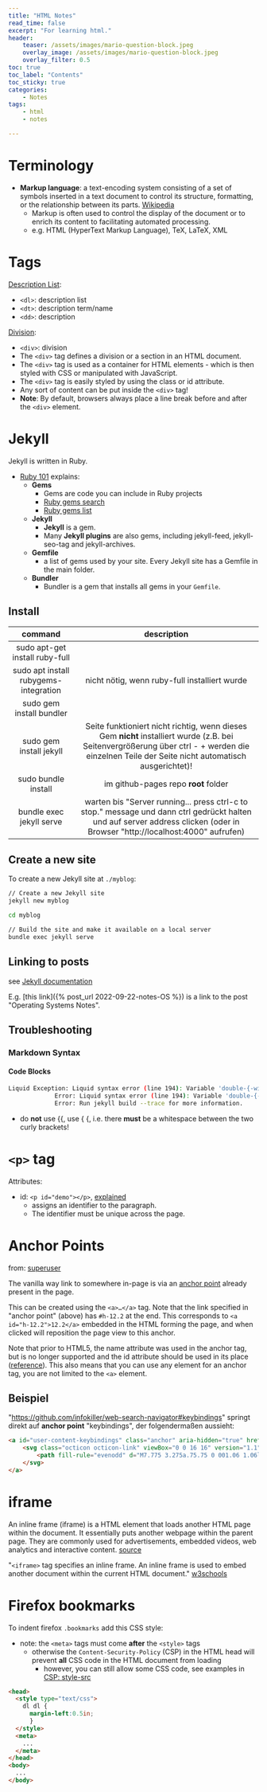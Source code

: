 ```yaml
---
title: "HTML Notes"
read_time: false
excerpt: "For learning html."
header:
    teaser: /assets/images/mario-question-block.jpeg
    overlay_image: /assets/images/mario-question-block.jpeg
    overlay_filter: 0.5 
toc: true
toc_label: "Contents"
toc_sticky: true
categories:
    - Notes
tags:
    - html
    - notes

---
```


# Terminology

- **Markup language**: a text-encoding system consisting of a set of symbols inserted in a text document to control its structure, formatting, or the relationship between its parts. [Wikipedia](https://en.wikipedia.org/wiki/Markup_language)
    - Markup is often used to control the display of the document or to enrich its content to facilitating automated processing.
    - e.g. HTML (HyperText Markup Language), TeX, LaTeX, XML

# Tags

[Description List](https://www.w3schools.com/tags/tag_dl.asp):
- `<dl>`: description list
- `<dt>`: description term/name
- `<dd>`: description

[Division](https://www.w3schools.com/tags/tag_div.ASP):
- `<div>`: division
- The `<div>` tag defines a division or a section in an HTML document.
- The `<div>` tag is used as a container for HTML elements - which is then styled with CSS or manipulated with JavaScript.
- The `<div>` tag is easily styled by using the class or id attribute.
- Any sort of content can be put inside the `<div>` tag! 
- **Note**: By default, browsers always place a line break before and after the `<div>` element.

# Jekyll

Jekyll is written in Ruby.
- [Ruby 101](https://jekyllrb.com/docs/ruby-101/) explains:
    - **Gems**
        - Gems are code you can include in Ruby projects
        - [Ruby gems search](https://rubygems.org/)
        - [Ruby gems list](https://rubygems.org/gems)
    - **Jekyll**
        - **Jekyll** is a gem. 
        - Many **Jekyll plugins** are also gems, including jekyll-feed, jekyll-seo-tag and jekyll-archives.
    - **Gemfile**
        - a list of gems used by your site. Every Jekyll site has a Gemfile in the main folder.
    - **Bundler**
        - Bundler is a gem that installs all gems in your `Gemfile`.

## Install

| command | description |
| :---: | :---: |
sudo apt-get install ruby-full |
sudo apt install rubygems-integration | nicht nötig, wenn ruby-full installiert wurde
sudo gem install bundler |
sudo gem install jekyll | Seite funktioniert nicht richtig, wenn dieses Gem **nicht** installiert wurde (z.B. bei Seitenvergrößerung über ctrl - + werden die einzelnen Teile der Seite nicht automatisch ausgerichtet)! 
sudo bundle install | im github-pages repo **root** folder
bundle exec jekyll serve | warten bis "Server running... press ctrl-c to stop." message und dann ctrl gedrückt halten und auf server address clicken (oder in Browser "http://localhost:4000" aufrufen)

## Create a new site

To create a new Jekyll site at `./myblog`:
```bash
// Create a new Jekyll site
jekyll new myblog

cd myblog

// Build the site and make it available on a local server
bundle exec jekyll serve
```

## Linking to posts

see [Jekyll documentation](https://jekyllrb.com/docs/liquid/tags/#linking-to-posts)

E.g. [this link]({% post_url 2022-09-22-notes-OS %}) is a link to the post "Operating Systems Notes".

## Troubleshooting

### Markdown Syntax

#### Code Blocks

```bash
Liquid Exception: Liquid syntax error (line 194): Variable 'double-{-without-whitespace' was not properly terminated with regexp: /\}\}/ in /home/bra-ket/git/pharath.github.io/_posts/2022-09-22-notes-c.md
             Error: Liquid syntax error (line 194): Variable 'double-{-without-whitespace' was not properly terminated with regexp: /\}\}/
             Error: Run jekyll build --trace for more information.
```
- do **not** use \{\{, use \{ \{, i.e. there **must** be a whitespace between the two curly brackets!

# `<p>` tag

Attributes: 
- id: `<p id="demo"></p>`, [explained]( https://www.dofactory.com/html/p/id )
    - assigns an identifier to the paragraph.
    - The identifier must be unique across the page.

# Anchor Points

from: [superuser](https://superuser.com/a/382083)

The vanilla way link to somewhere in-page is via an [anchor point](https://www.w3.org/TR/html4/struct/links.html#h-12.2) already present in the page.

This can be created using the `<a>…</a>` tag. Note that the link specified in "anchor point" (above) has `#h-12.2` at the end. This corresponds to `<a id="h-12.2">12.2</a>` embedded in the HTML forming the page, and when clicked will reposition the page view to this anchor.

Note that prior to HTML5, the name attribute was used in the anchor tag, but is no longer supported and the id attribute should be used in its place ([reference](https://www.w3schools.com/tags/tag_a.asp)). This also means that you can use any element for an anchor tag, you are not limited to the `<a>` element.

## Beispiel

"https://github.com/infokiller/web-search-navigator#keybindings" springt direkt auf **anchor point** "keybindings", der folgendermaßen aussieht:

```html
<a id="user-content-keybindings" class="anchor" aria-hidden="true" href="#keybindings">
	<svg class="octicon octicon-link" viewBox="0 0 16 16" version="1.1" width="16" height="16" aria-hidden="true">
		<path fill-rule="evenodd" d="M7.775 3.275a.75.75 0 001.06 1.06l1.25-1.25a2 2 0 112.83 2.83l-2.5 2.5a2 2 0 01-2.83 0 .75.75 0 00-1.06 1.06 3.5 3.5 0 004.95 0l2.5-2.5a3.5 3.5 0 00-4.95-4.95l-1.25 1.25zm-4.69 9.64a2 2 0 010-2.83l2.5-2.5a2 2 0 012.83 0 .75.75 0 001.06-1.06 3.5 3.5 0 00-4.95 0l-2.5 2.5a3.5 3.5 0 004.95 4.95l1.25-1.25a.75.75 0 00-1.06-1.06l-1.25 1.25a2 2 0 01-2.83 0z"></path>
	</svg>
</a>
```

# iframe

An inline frame (iframe) is a HTML element that loads another HTML page within the document. It essentially puts another webpage within the parent page. They are commonly used for advertisements, embedded videos, web analytics and interactive content. [source](https://www.techtarget.com/whatis/definition/IFrame-Inline-Frame)

"`<iframe>` tag specifies an inline frame. An inline frame is used to embed another document within the current HTML document." [w3schools](https://www.w3schools.com/tags/tag_iframe.ASP)

# Firefox bookmarks

To indent firefox `.bookmarks` add this CSS style: 
- note: the `<meta>` tags must come **after** the `<style>` tags
  - otherwise the `Content-Security-Policy` (CSP) in the HTML head will prevent **all** CSS code in the HTML document from loading
    - however, you can still allow some CSS code, see examples in [CSP: style-src](https://developer.mozilla.org/en-US/docs/Web/HTTP/Headers/Content-Security-Policy/style-src)

```html
<head>
  <style type="text/css">
    dl dl {
      margin-left:0.5in;
      }
  </style>
  <meta>
    ...
  </meta>
</head>
<body>
  ...
</body>
```
